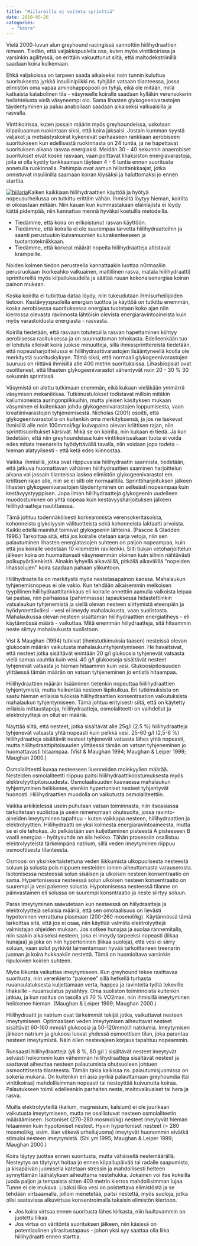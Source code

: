```yaml
---
title: "Hiilareilla ei voiteta sprinttiä"
date: 2010-05-26
categories: 
  - "koira"
---
```


Vielä 2000-luvun alun greyhound racingissä vannottiin hiilihydraattien nimeen. Tiedän, että valjakkopuolella osa, kuten myös vinttikoirissa ja varsinkin agilityssä, on erittäin vakuuttunut siitä, että maltodekstriinillä saadaan koira kulkemaan.

<!--more-->

Ehkä valjakoissa on tarpeen saada aikaiseksi noin tunnin kuluttua suorituksesta jyrkkä insuliinipiikki ns. tyhjään vatsaan tilanteessa, jossa elimistön oma vapaa aminohappopooli on tyhjä, eikä ole mitään, millä katkaista katabolinen tila - väsyneelle koiralle saadaan kylläkin verensokerin heilahtelusta vielä väsyneempi olo. Sama lihasten glykogeenivarastojen täydentyminen ja paluu anaboliaan saadaan aikaiseksi valkuaisilla ja rasvalla.

Vinttikoirissa, kuten jossain määrin myös greyhoundeissa, uskotaan kilpailuaamun ruokintaan siksi, että koira jaksaisi. Jostain kumman syystä valjakot ja metsästyskoirat kykenevät parhaaseen rankkaan aerobiseen suoritukseen kun edellisestä ruokinnasta on 24 tuntia, ja ne hapettavat suorituksen aikana rasvaa energiaksi. Meidän 30 - 40 sekunnin anaerobiset suoritukset eivät koske rasvaan, vaan polttavat lihaksiston energiavarastoja, joita ei olla kyetty tankkaamaan täyteen 4 - 6 tuntia ennen suoritusta annetulla ruokinnalla. Pahimpia ovat aamun hiilaritankkaajat, jotka onnistuvat insuliinilla saamaan koiran löysäksi ja haluttomaksi jo ennen starttia.

[![hiilaria](images/hiilaria.jpg)](https://www.katiska.eu/wp-content/uploads/2010/05/hiilaria.jpg)Kaiken kaikkiaan hiilihydraattien käyttöä ja hyötyä nopeusurheilussa on tutkittu erittäin vähän. Ihmisiltä löytyy hieman, koirilta ei oikeastaan mitään. Niin kauan kun kummastakaan eläinlajista ei löydy kättä pidempää, niin kannattaa mennä hyväksi koetuilla metodeilla.

- Tiedämme, että koira on erikoistunut rasvan käyttöön.
- Tiedämme, että koiralla ei ole suurempaa tarvetta hiilihydraatteihin ja saanti perustuukin kuivamuonien kulurakenteeseen ja tuotantotekniikkaan.
- Tiedämme, että korkeat määrät nopeita hiilihydraatteja altistavat krampeille.

Noiden kolmen tiedon perusteella kannattaakin luottaa n0rmaaliin perusruokaan (korkeahko valkuainen, maltillinen rasva, matala hiilihydraatti) sprinttereillä myös kilpailukaudella ja säätää ruuan kokonaisenergiaa koiran painon mukaan.

Koska koirilta ei tutkittua dataa löydy, niin tukeudutaan ihmisurheilijoiden tietoon. Kestävyyspuolella energian tuottoa ja käyttöä on tutkittu enemmän, koska aerobisessa suorituksessa energiaa tuotetaan koko ajan niin kierrossa olevasta ravinnosta lähtöisin olevista energiaravintoaineista kuin myös varastoidusta energiasta - rasvasta.

Koirilla tiedetään, että rasvaan totutetuilla rasvan hapettaminen kiihtyy aerobisessa rasituksessa ja on suunnattoman tehokasta. Edelleenkään tuo ei lohduta elleivät koira juokse minuutteja, sillä ihmissprinttereistä tiedetään, että nopeusharjoittelussa ei hiilihydraattivarastojen lisääntyneellä koolla ole merkitystä suorituskykyyn. Tämä siksi, että normaali glykogeenivarastojen suuruus on riittävä ihmisillä alle 400 metrin suorituksissa. Lihasbiopsiat ovat osoittaneet, että lihasten glykogeenivarastot vähentyvät noin 20 - 30 % 30 sekunnin sprintissä.

Väsymistä on alettu tutkimaan enemmän, eikä kukaan vieläkään ymmärrä väsymisen mekaniikkaa. Tutkimustulokset todistavat milloin mitäkin kaliumioneista auringonpilkkuihin, mutta yleisen käsityksen mukaan väsyminen ei kuitenkaan johdu glykogeenivarastojen loppumisesta, vaan kreatiinivarastojen tyhjenemisestä. Nicholas (2001) osoitti, että glykogeenivarastoilla on kuitenkin oma merkityksensä, ja jos ne laskevat ihmisillä alle noin 100mmol/kg/ kuivapaino olevan kriittisen rajan, niin sprinttisuoritukset kärsivät. Mikä se on koirilla, niin kukaan ei tiedä. Ja kun tiedetään, että niin greyhoundeissa kuin vinttikoirissakaan tuota ei voida edes mitata treenareita hyödyttävällä tavalla, niin voidaan jopa todeta - hieman alatyylisesti - että ketä edes kiinnostaa.

Vaikka  ihmisillä, jotka ovat riippuvaisia hiilihydraatin saannista, tiedetään, että jatkuva huomattavan vähäinen hiilihydraattien saaminen harjoittelun aikana voi jossain tilanteissa laskea elimistön glykogeenivarastot em. kriittisen rajan alle, niin se ei silti ole normaalitila. Sprinttiharjoituksen jälkeen lihasten glykogeenivarastojen täydentyminen on selkeästi nopeampaa kuin kestävyystyyppisen. Jopa ilman hiilihydraatteja glykogeenin uudelleen muodostuminen on yhtä nopeaa kuin kestävyysharjoituksen jälkeen hiilihydraatteja nautittaessa.

Tämä johtuu todennäköisesti korkeammista verensokeritasoista, kohonneista glykolyysin välituotteista sekä kohonneista laktaatti arvoista. Kaikki edellä mainitut toimivat glykogeenin lähteinä. (Pascoe & Gladden 1996.) Tarkoittaa sitä, että jos koiralle otetaan sarja vetoja, niin sen palautuminen lihasten energiatasojen suhteen on paljon nopeampaa, kuin että jos koiralle vedetään 10 kilometrin ravilenkki. Silti tiukan vetoharjoittelun jälkeen koira on huomattavasti väsyneemmän oloinen kuin silmin nähtävästi polkupyörälenkistä. Ainakin lyhyellä aikavälillä, pitkällä aikavälillä "nopeiden lihassolujen" koira saadaan pahaan ylikuntoon.

Hiilihydraateilla on merkitystä myös nestetasapainon kanssa. Mahalaukun tyhjenemisnopeus ei ole vakio. Kun tehdään aikaisemmin melkoisen tyypillinen hiilihydraattitankkaus eli koiralle annettiin aamulla valkoista leipaa tai pastaa, niin parhaassa (pahimmassa) tapauksessa hidastettiinkin vatsalaukun tyhjenemistä ja siellä olevan nesteen siirtymistä eteenpäin ja hyödynnettäväksi - vesi ei imeydy mahalaukusta, vaan suolistosta. Mahalaukussa olevan nesteen sisältämän hiilihydraattien energiatiheys - eli käytännössä määrä - vaikuttaa. Mitä enemmän hiilydraatteja, sitä hitaammin neste siirtyy mahalaukusta suolistoon.

Vist & Maughan (1994) tutkivat (ihmistutkimuksia taasen) nesteissä olevan glukoosin määrän vaikutusta mahalaukuntyhjentymiseen. He havaitsivat, että nesteet jotka sisältävät enintään 20 g/l glukoosia tyhjenevät vatsasta vielä samaa vauhtia kuin vesi. 40 g/l glukooseja sisältävät nesteet tyhjenevät vatsasta jo hieman hitaammin kuin vesi. Glukoosipitoisuuden ylittäessä tämän määrän on vatsan tyhjeneminen jo entistä hitaampaa.

Hiilihydraattien määrän lisääminen tietenkin nopeuttaa hiilihydraattien tyhjentymistä, mutta heikentää nesteen läpikulkua. Eri tutkimuksista on saatu hieman erilaisia tuloksia hiilihydraattien konsentraation vaikutuksista mahalaukun tyhjentymiseen. Tämä johtuu erityisesti siitä, että on käytetty erilaisia mittaustapoja, hiilihydraatteja, osmolaliteetti on vaihdellut ja elektrolyyttejä on ollut eri määriä.

Näyttää siltä, että nesteet, jotka sisältävät alle 25g/l (2.5 %) hiilihydraatteja tyhjenevät vatsasta yhtä nopeasti kuin pelkkä vesi. 25-60 g/l (2,5-6 %) hiilihydraatteja sisältävät nesteet tyhjenevät vatsasta lähes yhtä nopeasti, mutta hiilihydraattipitoisuuden ylittäessä tämän on vatsan tyhjeneminen jo huomattavasti hitaampaa. (Vist & Maughan 1994; Maughan & Leiper 1999; Maughan 2000.)

Osmolalitteetti kuvaa nesteeseen liuenneiden molekyylien määrää. Nesteiden osmolaliteetti riippuu paitsi hiilihydraattikoostumuksesta myös elektrolyyttipitoisuudesta. Osmolaalisuuden kasvaessa mahalaukun tyhjentyminen heikkenee, etenkin hypertoniset nesteet tyhjentyvät huonosti. Hiilihydraattien muodolla on vaikutusta osmolaliteettiin.

Vaikka arkikielessä usein puhutaan vatsan toiminnasta, niin itseasiassa tarkoitetaan suolistoa ja usein nimenomaan ohutsuolta, jossa ravinto-aineiden imeytyminen tapahtuu - kuten vaikkapa nesteen, hiilihydraattien ja elektrolyyttien. Hiilihydraatti on yksi kolmesta energiaravintoaineesta, mutta se ei ole tehokas. Jo pelkästään sen kuljettaminen pisteestä A pisteeseen B vaatii energiaa - hyötysuhde on siis heikko. Tähän prosessiin osallistuu elektrolyyteistä tärkeimpänä natrium, sillä veden imeytyminen riippuu osmoottisesta tilanteesta.

Osmoosi on yksinkertaistettuna veden liikkumista ulkopuolisesta nesteestä soluun ja solusta pois riippuen nesteiden ionien aiheuttamasta varauserosta. Isotonisessa nesteessä solun sisäisen ja ulkoisen nesteen konsentraatio on sama. Hypertonisessa nesteessä solun ulkoisen nesteen konsentraatio on suurempi ja vesi pakenee solusta. Hypotonisessa nesteessä tilanne on päinvastainen eli solussa on suurempi konsntraatio ja neste siirtyy soluun.

Paras imeytyminen saavutetaan kun nesteessä on hiilydraatteja ja elektrolyyttejä sellaisia määriä, että sen omolaalisuus on lievästi hypotoninen verrattuna plasmaan (200-260 mosmol/kg). Käytännössä tämä tarkoittaa sitä, että jos ei osaa, niin käyttää valmiita elektrolyyttejä valmistajan ohjeiden mukaan. Jos sotkee hunajaa ja suolaa rannemitalla, niin saakin aikaiseksi nesteen, joka ei imeydy tarpeeksi nopeasti (liikaa hunajaa) ja joka on niin hypertoninen (liikaa suoloja), että vesi ei siirry soluun, vaan solut pyrkivät laimentamaan hyvää tarkoittaneen treenarin juoman ja koira hukkaakiin nestettä. Tämä on huomioitava varsinkin ripuloivien koirien suhteen.

Myös liikunta vaikuttaa imeytymiseen. Kun greyhound tekee rasittavaa suoritusta, niin verenkierto "pakenee" sillä hetkellä turhasta ruuansulatuksesta kuljettamaan verta, happea ja ravinteita työtä tekeville lihaksille - ruuansulatus pysähtyy. Oma suoliston toiminnoista kuitenkin jatkuu, ja kun rasitus on tasolla yli 70 % VO2max, niin ihmisillä imeytyminen heikkenee hieman. (Maughan & Leiper 1999; Maughan 2000.)

Hiilihydraatit ja natrium ovat tärkeimmät tekijät jotka, vaikuttavat nesteen imeytymiseen. Optimaalisen veden imeytymisen aiheuttavat nesteet sisältävät 60-160 mmol/l glukoosia ja 50-120mmol/l natriumia. Imeytymisen jälkeen natrium ja glukoosi luovat yhdessä osmoottisen tilan, joka parantaa nesteen imeytymistä. Näin ollen nestevajeen korjaus tapahtuu nopeammin.

Runsaasti hiilihydraatteja (yli 8 %, 80 g/l ) sisältävät nesteet imeytyvät selvästi heikommin kuin vähemmän hiilihydraatteja sisältävät nesteet ja saattavat aiheuttaa nesteen palautumista ohutsuoleen johtuen osmootttisesta tilanteesta. Tämän takia kaikissa ns. palautumisjuomissa on sokeria mukana. On kuitenkin eri asia pyrkiä palauttamaan greyhoundia (tai vinttikoiraa) mahdollisimman nopeasti tai nesteyttää kuivunutta koiraa. Palautukseen toimii edelleenkin parhaiten neste, maitovalkuaiset tai hera ja rasva.

Muilla elektrolyyteillä (kalium, magnesium, kalsium) ei ole juurikaan vaikutusta imeytymiseen, mutta ne osallistuvat nesteen osmolaliteetin määräämiseen. Isotoniset (270-280 mosmol/kg) nesteet imeytyvät hieman hitaammin kuin hypotoniset nesteet. Hyvin hypertoniset nesteet (> 280 mosmol/kg, esim. liian väkevä urheilujuoma) imeytyvät huonommin eivätkä stimuloi nesteen imeytymistä. (Shi ym.1995; Maughan & Leiper 1999; Maughan 2000.)

Koira täytyy juottaa ennen suoritusta, mutta vähäisellä nestemäärällä. Nesteytys on täytynyt hoitaa jo ennen kilpailupäivää tai radalle saapumista, ja kisapäivän juomisella katetaan stressin ja mahdollisesti helteen synnyttämän läähätyksen aiheuttama nestehukka. Jokainen voi itse kokeilla juoda paljon ja tempaista sitten 400 metrin kierros mahdollisimman lujaa. Tunne ei ole mukava. Lisäksi liika vesi on poistettava elimistöstä ja se tehdään virtsaamalla, jolloin menetetää, paitsi nestettä, myös suoloja, jotka olisi saatavissa alkuvirtsaa konsentroimalla takaisin elimistön kiertoon.

- Jos koira virtsaa ennen suoritusta lähes kirkasta, niin luultavammin on juotettu liikaa.
- Jos virtsa on väritöntä suorituksen jälkeen, niin käsissä on potentiaalinen ylirasitustapaus - johon yksi syy saattaa olla liika hiilihydraatti ennen starttia.
